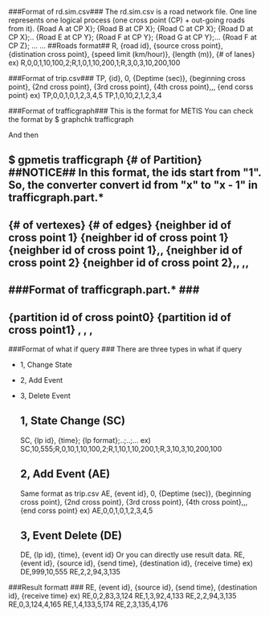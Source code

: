 ###Format of rd.sim.csv###
The rd.sim.csv is a road network file.
One line represents one logical process (one cross point (CP) + out-going roads from it).
{Road A at CP X}; {Road B at CP X}; {Road C at CP X}; {Road D at CP X};..
{Road E at CP Y}; {Road F at CP Y}; {Road G at CP Y};...
{Road F at CP Z}; ...
...
##Roads format##
R, {road id}, {source cross point}, {distination cross point}, {speed limit (km/hour)}, {length (m)}, {# of lanes} 
ex)
  R,0,0,1,10,100,2;R,1,0,1,10,200,1;R,3,0,3,10,200,100

###Format of trip.csv###
TP, {id}, 0, {Deptime (sec)}, {beginning cross point}, {2nd cross point}, {3rd cross point}, {4th cross point},,, {end corss point}
ex) 
  TP,0,0,1,0,1,2,3,4,5
  TP,1,0,10,2,1,2,3,4

###Format of trafficgraph###
This is the format for METIS
You can check the format by
$ graphchk trafficgraph

And then

$ gpmetis trafficgraph {# of Partition}
  ##NOTICE##
  In this format, the ids start from "1".
  So, the converter convert id from "x" to "x - 1" in trafficgraph.part.* 
  ----
  {# of vertexes} {# of edges}
  {neighber id of cross point 1} {neighber id of cross point 1} {neighber id of cross point 1},,
  {neighber id of cross point 2} {neighber id of cross point 2},,
  ,,   
  ----

###Format of trafficgraph.part.* ###
--
{partition id of cross point0}
{partition id of cross point1}
,
,
,
--

###Format of what if query ###
There are three types in what if query
- 1, Change State
- 2, Add Event
- 3, Delete Event 
  ## 1, State Change (SC) ##
  SC, {lp id}, {time}; {lp format};..;..;...
  ex)
    SC,10,555;R,0,10,1,10,100,2;R,1,10,1,10,200,1;R,3,10,3,10,200,100

  ## 2, Add Event (AE) ##
  Same format as trip.csv
  AE, {event id}, 0, {Deptime (sec)}, {beginning cross point}, {2nd cross point}, {3rd cross point}, {4th cross point},,, {end corss point}
  ex)
    AE,0,0,1,0,1,2,3,4,5

  ## 3, Event Delete (DE) ##
  DE, {lp id}, {time}, {event id}
  Or you can directly use result data.
  RE, {event id}, {source id}, {send time}, {destination id}, {receive time}
  ex)
    DE,999,10,555 
    RE,2,2,94,3,135

###Result formatt ###
RE, {event id}, {source id}, {send time}, {destination id}, {receive time}
ex)
  RE,0,2,83,3,124
  RE,1,3,92,4,133
  RE,2,2,94,3,135
  RE,0,3,124,4,165
  RE,1,4,133,5,174
  RE,2,3,135,4,176


